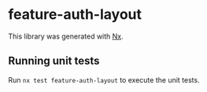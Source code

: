 # feature-auth-layout

This library was generated with [Nx](https://nx.dev).

## Running unit tests

Run `nx test feature-auth-layout` to execute the unit tests.
